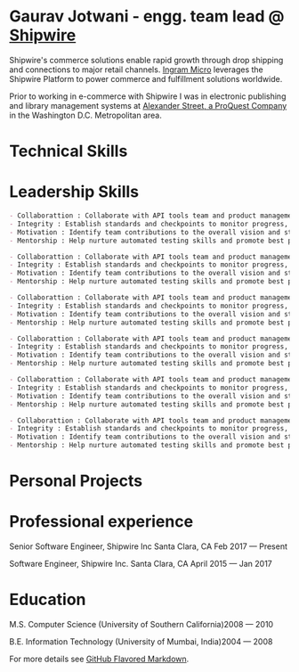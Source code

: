 # Gaurav Jotwani - engg. team lead @ <a href="https://shipwire.com/">Shipwire</a>

Shipwire's commerce solutions enable rapid growth through drop shipping and connections to major retail channels.
<a href="https://www.ingrammicroservices.com/">Ingram Micro</a> leverages the Shipwire Platform to power commerce and fulfillment solutions worldwide.

Prior to working in e-commerce with Shipwire I was in electronic publishing and library management systems at <a href="https://alexanderstreet.com/">Alexander Street, a ProQuest Company</a> in the Washington D.C. Metropolitan area.

# Technical Skills
# Leadership Skills

```markdown
- Collaborattion : Collaborate with API tools team and product management to develop quarterly team roadmap.
- Integrity : Establish standards and checkpoints to monitor progress, communicate updates, keep self and others accountable.
- Motivation : Identify team contributions to the overall vision and strategy of the organization.
- Mentorship : Help nurture automated testing skills and promote best practices related to code reviews, regression testing, agile scrum activities within the team.

- Collaborattion : Collaborate with API tools team and product management to develop quarterly team roadmap.
- Integrity : Establish standards and checkpoints to monitor progress, communicate updates, keep self and others accountable.
- Motivation : Identify team contributions to the overall vision and strategy of the organization.
- Mentorship : Help nurture automated testing skills and promote best practices related to code reviews, regression testing, agile scrum activities within the team.

- Collaborattion : Collaborate with API tools team and product management to develop quarterly team roadmap.
- Integrity : Establish standards and checkpoints to monitor progress, communicate updates, keep self and others accountable.
- Motivation : Identify team contributions to the overall vision and strategy of the organization.
- Mentorship : Help nurture automated testing skills and promote best practices related to code reviews, regression testing, agile scrum activities within the team.

- Collaborattion : Collaborate with API tools team and product management to develop quarterly team roadmap.
- Integrity : Establish standards and checkpoints to monitor progress, communicate updates, keep self and others accountable.
- Motivation : Identify team contributions to the overall vision and strategy of the organization.
- Mentorship : Help nurture automated testing skills and promote best practices related to code reviews, regression testing, agile scrum activities within the team.

- Collaborattion : Collaborate with API tools team and product management to develop quarterly team roadmap.
- Integrity : Establish standards and checkpoints to monitor progress, communicate updates, keep self and others accountable.
- Motivation : Identify team contributions to the overall vision and strategy of the organization.
- Mentorship : Help nurture automated testing skills and promote best practices related to code reviews, regression testing, agile scrum activities within the team.

- Collaborattion : Collaborate with API tools team and product management to develop quarterly team roadmap.
- Integrity : Establish standards and checkpoints to monitor progress, communicate updates, keep self and others accountable.
- Motivation : Identify team contributions to the overall vision and strategy of the organization.
- Mentorship : Help nurture automated testing skills and promote best practices related to code reviews, regression testing, agile scrum activities within the team.

```

# Personal Projects
# Professional experience
Senior Software Engineer, Shipwire Inc Santa Clara, CA Feb 2017 — Present

Software Engineer, Shipwire Inc. Santa Clara, CA April 2015 — Jan 2017

# Education
M.S. Computer Science (University of Southern California)2008 — 2010

B.E. Information Technology (University of Mumbai, India)2004 — 2008

For more details see [GitHub Flavored Markdown](https://guides.github.com/features/mastering-markdown/).


